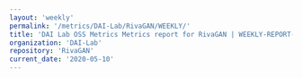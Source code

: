 ```yaml
---
layout: 'weekly'
permalink: '/metrics/DAI-Lab/RivaGAN/WEEKLY/'
title: 'DAI Lab OSS Metrics Metrics report for RivaGAN | WEEKLY-REPORT-2020-05-10'
organization: 'DAI-Lab'
repository: 'RivaGAN'
current_date: '2020-05-10'
---
```

